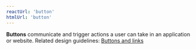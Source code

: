 ```yaml
---
reactUrl: 'button'
htmlUrl: 'button'
---
```

**Buttons** communicate and trigger actions a user can take in an application or website. Related design guidelines: [Buttons and links](/design-guidelines/usage-and-behavior/buttons-and-links)
